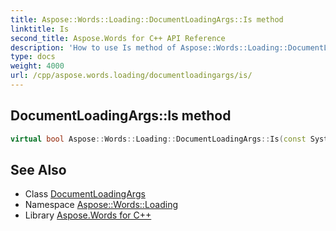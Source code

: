 ```yaml
---
title: Aspose::Words::Loading::DocumentLoadingArgs::Is method
linktitle: Is
second_title: Aspose.Words for C++ API Reference
description: 'How to use Is method of Aspose::Words::Loading::DocumentLoadingArgs class in C++.'
type: docs
weight: 4000
url: /cpp/aspose.words.loading/documentloadingargs/is/
---
```

## DocumentLoadingArgs::Is method




```cpp
virtual bool Aspose::Words::Loading::DocumentLoadingArgs::Is(const System::TypeInfo &target) const override
```

## See Also

* Class [DocumentLoadingArgs](../)
* Namespace [Aspose::Words::Loading](../../)
* Library [Aspose.Words for C++](../../../)
